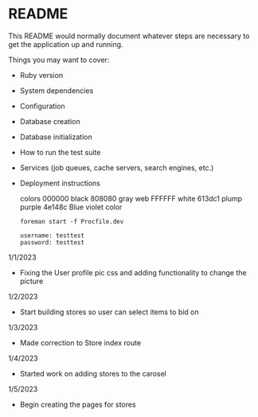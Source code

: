 # README

This README would normally document whatever steps are necessary to get the
application up and running.

Things you may want to cover:

* Ruby version

* System dependencies

* Configuration

* Database creation

* Database initialization

* How to run the test suite

* Services (job queues, cache servers, search engines, etc.)

* Deployment instructions

  colors 
     000000 black
     808080 gray web
     FFFFFF white
     613dc1 plump purple
     4e148c Blue  violet color

      foreman start -f Procfile.dev

      username: testtest
      password: testtest

1/1/2023
  * Fixing the User profile pic css and adding functionality to change the picture

1/2/2023
  * Start building stores so user can select items to bid on 

1/3/2023
  * Made correction to Store index route

1/4/2023
  * Started work on adding stores to the carosel

1/5/2023
  * Begin creating the pages for stores 
